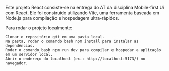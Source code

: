Este projeto React consiste-se na entrega do AT da disciplina Mobile-first Ui com React. Ele foi construído utilizando Vite, uma ferramenta baseada em Node.js para compilação e hospedagem ultra-rápidos.

Para rodar o projeto localmente:

    Clonar o repositório git em uma pasta local.
    Na pasta, rodar o comando bash npm install para instalar as dependências.
    Rodar o comando bash npm run dev para compilar e hospedar a aplicação em um servidor local.
    Abrir o endereço do localhost (ex.: http://localhost:5173/) no navegador.
